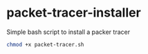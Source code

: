 # packet-tracer-installer
Simple bash script to install a packer tracer

```bash
chmod +x packet-tracer.sh
```
